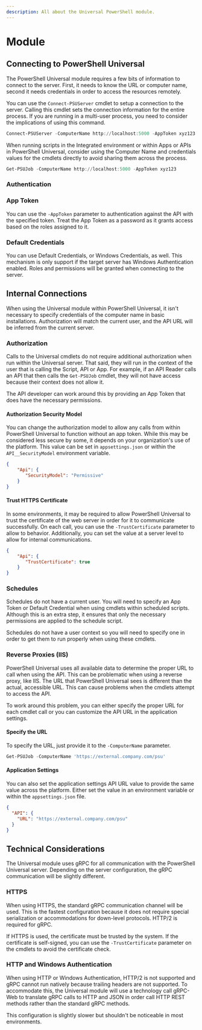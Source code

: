 ```yaml
---
description: All about the Universal PowerShell module.
---
```


# Module

## Connecting to PowerShell Universal

The PowerShell Universal module requires a few bits of information to connect to the server. First, it needs to know the URL or computer name, second it needs credentials in order to access the resources remotely.&#x20;

You can use the `Connect-PSUServer` cmdlet to setup a connection to the server. Calling this cmdlet sets the connection information for the entire process. If you are running in a multi-user process, you need to consider the implications of using this command.&#x20;

```powershell
Connect-PSUServer -ComputerName http://localhost:5000 -AppToken xyz123
```

When running scripts in the Integrated environment or within Apps or APIs in PowerShell Universal, consider using the Computer Name and credentials values for the cmdlets directly to avoid sharing them across the process.

```powershell
Get-PSUJob -ComputerName http://localhost:5000 -AppToken xyz123
```

### Authentication

### App Token

You can use the `-AppToken` parameter to authentication against the API with the specified token.  Treat the App Token as a password as it grants access based on the roles assigned to it.&#x20;

### Default Credentials&#x20;

You can use Default Credentials, or Windows Credentials, as well. This mechanism is only support if the target server has Windows Authentication enabled. Roles and permissions will be granted when connecting to the server.&#x20;

## Internal Connections

When using the Universal module within PowerShell Universal, it isn't necessary to specify credentials of the computer name in basic installations. Authorization will match the current user, and the API URL will be inferred from the current server.&#x20;

### Authorization

Calls to the Universal cmdlets do not require additional authorization when run within the Universal server. That said, they will run in the context of the user that is calling the Script, API or App. For example, if an API Reader calls an API that then calls the `Get-PSUJob` cmdlet, they will not have access because their context does not allow it.&#x20;

The API developer can work around this by providing an App Token that does have the necessary permissions.&#x20;

#### Authorization Security Model&#x20;

You can change the authorization model to allow any calls from within PowerShell Universal to function without an app token. While this may be considered less secure by some, it depends on your organization's use of the platform. This value can be set in `appsettings.json` or within the `API__SecurityModel` environment variable.

```json
{
    "Api": {
       "SecurityModel": "Permissive"
    }
}
```

#### Trust HTTPS Certificate

In some environments, it may be required to allow PowerShell Universal to trust the certificate of the web server in order for it to communicate successfully. On each call, you can use the `-TrustCertificate` parameter to allow to behavior. Additionally, you can set the value at a server level to allow for internal communications.&#x20;

```json
{
    "Api": {
       "TrustCertificate": true
    }
}
```

### Schedules

Schedules do not have a current user. You will need to specify an App Token or Default Credential when using cmdlets within scheduled scripts. Although this is an extra step, it ensures that only the necessary permissions are applied to the schedule script.&#x20;

Schedules do not have a user context so you will need to specify one in order to get them to run properly when using these cmdlets.&#x20;

### Reverse Proxies (IIS)

PowerShell Universal uses all available data to determine the proper URL to call when using the API. This can be problematic when using a reverse proxy, like IIS. The URL that PowerShell Universal sees is different than the actual, accessible URL. This can cause problems when the cmdlets attempt to access the API.&#x20;

To work around this problem, you can either specify the proper URL for each cmdlet call or you can customize the API URL in the application settings.&#x20;

#### Specify the URL

To specify the URL, just provide it to the `-ComputerName` parameter.&#x20;

```powershell
Get-PSUJob -ComputerName 'https://external.company.com/psu'
```

#### Application Settings

You can also set the application settings API URL value to provide the same value across the platform. Either set the value in an environment variable or within the `appsettings.json` file.&#x20;

```json
{
  "API": {
    "URL": "https://external.company.com/psu"
  }
}
```

## Technical Considerations

The Universal module uses gRPC for all communication with the PowerShell Universal server. Depending on the server configuration, the gRPC communication will be slightly different.&#x20;

### HTTPS

When using HTTPS, the standard gRPC communication channel will be used. This is the fastest configuration because it does not require special serialization or accommodations for down-level protocols. HTTP/2 is required for gRPC.&#x20;

If HTTPS is used, the certificate must be trusted by the system. If the certificate is self-signed, you can use the `-TrustCertificate` parameter on the cmdlets to avoid the certificate check.&#x20;

### HTTP and Windows Authentication

When using HTTP or Windows Authentication, HTTP/2 is not supported and gRPC cannot run natively because trailing headers are not supported. To accommodate this, the Universal module will use a technology call gRPC-Web to translate gRPC calls to HTTP and JSON in order call HTTP REST methods rather than the standard gRPC methods. &#x20;

This configuration is slightly slower but shouldn't be noticeable in most environments.&#x20;
